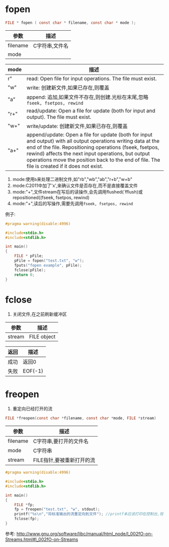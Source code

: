 
# fopen
```c
FILE * fopen ( const char * filename, const char * mode );
```



参数|描述
--|--
filename|C字符串,文件名
mode|

mode|描述
--|--
r"	|read: Open file for input operations. The file must exist.
"w"	|write: 创建新文件,如果已存在,则覆盖
"a"	|append: 追加,如果文件不存在,则创建.光标在末尾,忽略`fseek, fsetpos, rewind`
"r+"	|read/update: Open a file for update (both for input and output). The file must exist.
"w+"	|write/update: 创建新文件,如果已存在,则覆盖
"a+"	|append/update: Open a file for update (both for input and output) with all output operations writing data at the end of the file. Repositioning operations (fseek, fsetpos, rewind) affects the next input operations, but output operations move the position back to the end of file. The file is created if it does not exist.

1. mode:使用`b`来处理二进制文件,如"rb","wb","ab","r+b","w+b"
2. mode:C2011中加了'x',来确认文件是否存在,而不是直接覆盖文件
3. mode:"+",文件stream在写后的读操作,会先调用flushed(`fflush)或repositioned((fseek, fsetpos, rewind)
4. mode:"+",读后的写操作,需要先调用`fseek, fsetpos, rewind`


例子:

```c
#pragma warning(disable:4996)

#include<stdio.h>
#include<stdlib.h>

int main()
{
	FILE * pFile;
	pFile = fopen("test.txt", "w");
	fputs("fopen example", pFile);
	fclose(pFile);
	return 0;
}

```


# fclose
1. 关闭文件,在之前刷新缓冲区

参数|描述
--|--
stream| FILE object

返回|描述
--|--
成功|返回0
失败|EOF(-1)



# freopen
1. 重定向已经打开的流
```c
FILE *freopen(const char *filename, const char *mode, FILE *stream)
```

参数|描述
--|--
filename|C字符串,要打开的文件名
mode|C字符串
stream|FILE指针,要被重新打开的流

```c
#pragma warning(disable:4996)

#include<stdio.h>
#include<stdlib.h>

int main()
{
	FILE *fp;
	fp = freopen("test.txt", "w", stdout);
	printf("%s\n","将标准输出的流重定向到文件"); //printf本应该打印在控制台,现在写入了文件
	fclose(fp);
}
```


参考:
http://www.gnu.org/software/libc/manual/html_node/I_002fO-on-Streams.html#I_002fO-on-Streams